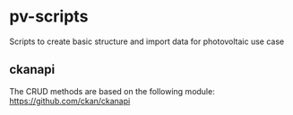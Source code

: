 # pv-scripts
Scripts to create basic structure and import data for photovoltaic use case

## ckanapi
The CRUD methods are based on the following module:
https://github.com/ckan/ckanapi
